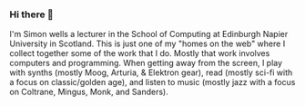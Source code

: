 ### Hi there 👋

I'm Simon wells a lecturer in the School of Computing at Edinburgh Napier University in Scotland. This is just one of my "homes on the web" where I collect together some of the work that I do. Mostly that work involves computers and programming. When getting away from the screen, I play with synths (mostly Moog, Arturia, & Elektron gear), read (mostly sci-fi with a focus on classic/golden age), and listen to music (mostly jazz with a focus on Coltrane, Mingus, Monk, and Sanders).


<!--
**siwells/siwells** is a ✨ _special_ ✨ repository because its `README.md` (this file) appears on your GitHub profile.

Here are some ideas to get you started:

- 🔭 I’m currently working on ...
- 🌱 I’m currently learning ...
- 👯 I’m looking to collaborate on ...
- 🤔 I’m looking for help with ...
- 💬 Ask me about ...
- 📫 How to reach me: ...
- 😄 Pronouns: ...
- ⚡ Fun fact: ...
-->
